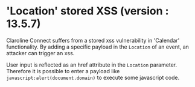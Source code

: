 # 'Location' stored XSS (version : 13.5.7)

Claroline Connect suffers from a stored xss vulnerability in 'Calendar' functionality. By adding a specific payload in the ```Location``` of an event, an attacker can
trigger an xss.

User input is reflected as an href attribute in the ```Location``` parameter. Therefore it is possible to enter a payload like ```javascript:alert(document.domain)```
to execute some javascript code.

